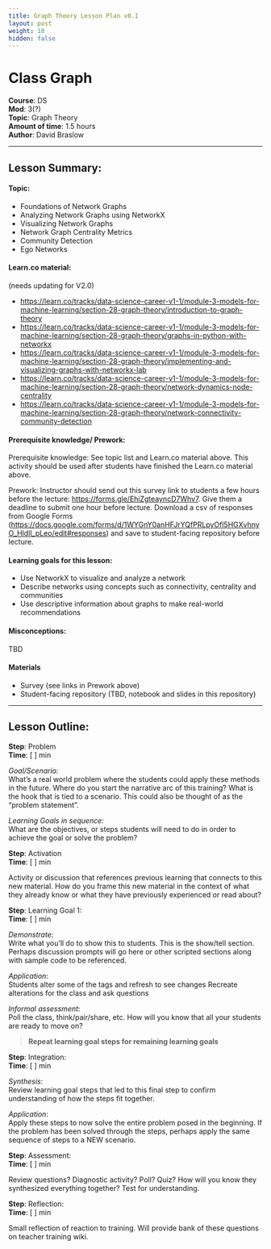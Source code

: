 ```yaml
---
title: Graph Theory Lesson Plan v0.1
layout: post
weight: 10
hidden: false
---
```



Class Graph
===


**Course**: DS   <br/>
**Mod**:    3(?)    <br/>
**Topic**:  Graph Theory    <br/>
**Amount of time**: 1.5 hours <br/>
**Author**: David Braslow


***

## Lesson Summary:

#### Topic:

* Foundations of Network Graphs
* Analyzing Network Graphs using NetworkX
* Visualizing Network Graphs
* Network Graph Centrality Metrics
* Community Detection
* Ego Networks

#### Learn.co material:
(needs updating for V2.0)
- https://learn.co/tracks/data-science-career-v1-1/module-3-models-for-machine-learning/section-28-graph-theory/introduction-to-graph-theory
- https://learn.co/tracks/data-science-career-v1-1/module-3-models-for-machine-learning/section-28-graph-theory/graphs-in-python-with-networkx
- https://learn.co/tracks/data-science-career-v1-1/module-3-models-for-machine-learning/section-28-graph-theory/implementing-and-visualizing-graphs-with-networkx-lab
- https://learn.co/tracks/data-science-career-v1-1/module-3-models-for-machine-learning/section-28-graph-theory/network-dynamics-node-centrality
- https://learn.co/tracks/data-science-career-v1-1/module-3-models-for-machine-learning/section-28-graph-theory/network-connectivity-community-detection

#### Prerequisite knowledge/ Prework:

Prerequisite knowledge: See topic list and Learn.co material above. This activity should be used after students have finished the Learn.co material above.

Prework: Instructor should send out this survey link to students a few hours before the lecture: https://forms.gle/EhiZgteayncD7Whv7. Give them a deadline to submit one hour before lecture. Download a csv of responses from Google Forms (https://docs.google.com/forms/d/1WYGnY0anHFJrYQfPRLpyOfl5HGXvhnyO_HldlI_pLeo/edit#responses) and save to student-facing repository before lecture.

#### Learning goals for this lesson:
- Use NetworkX to visualize and analyze a network
- Describe networks using concepts such as connectivity, centrality and communities
- Use descriptive information about graphs to make real-world recommendations

#### Misconceptions:
TBD

#### Materials
- Survey (see links in Prework above)
- Student-facing repository (TBD, notebook and slides in this repository)

***


## Lesson Outline:

**Step**: Problem <br/>
**Time**: [ ] min

_Goal/Scenario:_<br/>
What’s a real world problem where the students could apply these methods in the future. Where do you start the narrative arc of this training? What is the hook that is tied to a scenario. This could also be thought of as the “problem statement”.

_Learning Goals in sequence:_<br/>
What are the objectives, or steps students will need to do in order to achieve the goal or solve the problem?



**Step**: Activation <br/>
**Time**: [ ] min

Activity or discussion that references previous learning that connects to this new material. How do you frame this new material in the context of what they already know or what they have previously experienced or read about?


**Step**: Learning Goal 1:  <br/>
**Time**: [ ] min

_Demonstrate_: <br/>
Write what you’ll do to show this to students. This is the show/tell section. Perhaps discussion prompts will go here or other scripted sections along with sample code to be referenced.

_Application_: <br/>
Students alter some of the tags and refresh to see changes
Recreate alterations for the class and ask questions

_Informal assessment_: <br/>
Poll the class, think/pair/share, etc.
How will you know that all your students are ready to move on?


> **Repeat learning goal steps for remaining learning goals**

**Step**: Integration:  <br/>
**Time**: [ ] min

_Synthesis_: <br/>
Review learning goal steps that led to this final step to confirm understanding of how the steps fit together.

_Application_: <br/>
Apply these steps to now solve the entire problem posed in the beginning. If the problem has been solved through the steps, perhaps apply the same sequence of steps to a NEW scenario.


**Step**: Assessment:  <br/>
**Time**: [ ] min

Review questions? Diagnostic activity? Poll? Quiz? How will you know they synthesized everything together? Test for understanding.

**Step**: Reflection:  <br/>
**Time**: [ ] min

Small reflection of reaction to training. Will provide  bank of these questions on teacher training wiki.

